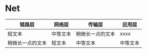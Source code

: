 # Net

| 链路层 | 网络层 | 传输层 |应用层 |
| ------ | ------ | ------ | ------ | 
| 短文本 | 中等文本 | 稍微长一点的文本 |xxxx |
| 稍微长一点的文本 | 短文本 | 中等文本 |中等文本 |
